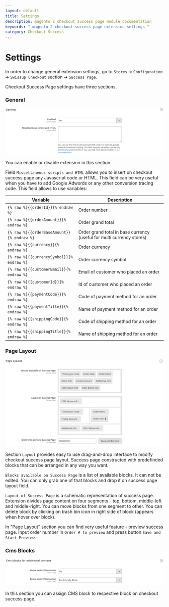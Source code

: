```yaml
---
layout: default
title: Settings
description: magento 2 checkout success page module documentation
keywords: " magento 2 checkout success page extension settings "
category: Checkout Success
---
```


# Settings

In order to change general extension settings, go to `Stores` ➔ `Configuration`
➔ `Swissup Checkout` section ➔ `Success Page`.

Checkout Success Page settings have three sections.

### General

![Checkout Success system config general](/images/m2/checkout-success/settings-general.png)

You can enable or disable extension in this section.

Field `Miscellaneous scripts and HTML` allows you to insert on checkout success page any Javascript code or HTML. This field can be very useful when
you have to add Google Adwords or any other conversion tracing code. This field allows to use variables:

| Variable                                  | Description                     |
|-------------------------------------------|---------------------------------|
| `{% raw %}{{orderId}}{% endraw %}`        | Order number                    |
| `{% raw %}{{orderAmount}}{% endraw %}`    | Order grand total               |
| `{% raw %}{{orderBaseAmount}}{% endraw %}`| Order grand total in base currency (useful for multi currency stores) |
| `{% raw %}{{currency}}{% endraw %}`       | Order currency                  |
| `{% raw %}{{currencySymbol}}{% endraw %}` | Order currency symbol           |
| `{% raw %}{{customerEmail}}{% endraw %}`  | Email of customer who placed an order |
| `{% raw %}{{customerId}}{% endraw %}`     | Id of customer who placed an order |
| `{% raw %}{{paymentCode}}{% endraw %}`    | Code of payment method for an order |
| `{% raw %}{{paymentTitle}}{% endraw %}`   | Name of payment method for an order |
| `{% raw %}{{shippingCode}}{% endraw %}`   | Code of shipping method for an order |
| `{% raw %}{{shippingTitle}}{% endraw %}`  | Name of shipping method for an order |

### Page Layout

![Checkout Success system config layout](/images/m2/checkout-success/settings-layout.png)

Section `Layout` provides easy to use drag-and-drop interface to modify
checkout success page layout. Success page constructed with predefinded blocks that can be arranged in any way you want.

`Blocks available on Success Page` is a list of available blocks. It can not be edited. You can only grab one of that blocks and drop it on success page layout field.

`Layout of Success Page` is a schematic representation of success page. Extension divides page content on four segments - top, bottom, middle-left and
middle-right. You can move blocks from one segment to other. You can delete block by clicking on trash bin icon in right side of block (appears when hover
over block).

In "Page Layout" section you can find very useful feature - preview success
page. Input order number in `Order # to preview` and press button
`Save and Start Preview`.

### Cms Blocks

![Checkout Success system config cms blocks](/images/m2/checkout-success/settings-blocks.png)

In this section you can assign CMS block to respective block on checkout success page.
